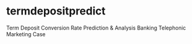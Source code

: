 # termdepositpredict
Term Deposit Conversion Rate Prediction &amp; Analysis Banking Telephonic Marketing Case
